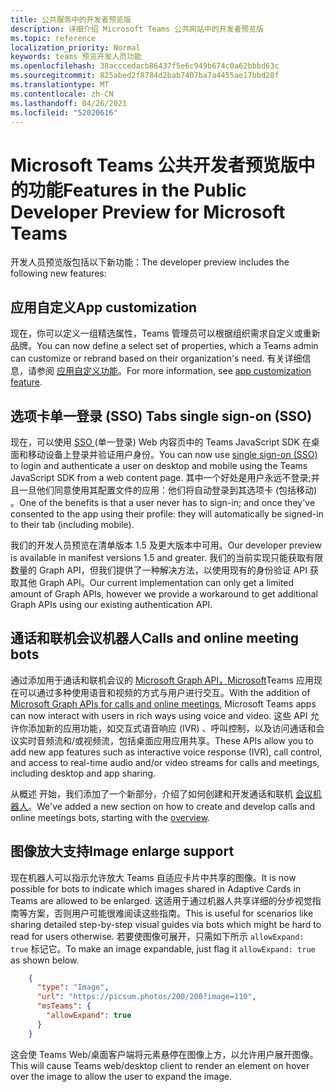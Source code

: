 ```yaml
---
title: 公共服务中的开发者预览版
description: 详细介绍 Microsoft Teams 公共网站中的开发者预览版
ms.topic: reference
localization_priority: Normal
keywords: teams 预览开发人员功能
ms.openlocfilehash: 38acccedacb86437f5e6c949b674c0a62bbbd63c
ms.sourcegitcommit: 825abed2f8784d2bab7407ba7a4455ae17bbd28f
ms.translationtype: MT
ms.contentlocale: zh-CN
ms.lasthandoff: 04/26/2021
ms.locfileid: "52020616"
---
```

# <a name="features-in-the-public-developer-preview-for-microsoft-teams"></a><span data-ttu-id="5578c-104">Microsoft Teams 公共开发者预览版中的功能</span><span class="sxs-lookup"><span data-stu-id="5578c-104">Features in the Public Developer Preview for Microsoft Teams</span></span>

<span data-ttu-id="5578c-105">开发人员预览版包括以下新功能：</span><span class="sxs-lookup"><span data-stu-id="5578c-105">The developer preview includes the following new features:</span></span>

## <a name="app-customization"></a><span data-ttu-id="5578c-106">应用自定义</span><span class="sxs-lookup"><span data-stu-id="5578c-106">App customization</span></span>

<span data-ttu-id="5578c-107">现在，你可以定义一组精选属性，Teams 管理员可以根据组织需求自定义或重新品牌。</span><span class="sxs-lookup"><span data-stu-id="5578c-107">You can now define a select set of properties, which a Teams admin can customize or rebrand based on their organization's need.</span></span> <span data-ttu-id="5578c-108">有关详细信息，请参阅 [应用自定义功能](~/concepts/design/design-teams-app-overview.md)。</span><span class="sxs-lookup"><span data-stu-id="5578c-108">For more information, see [app customization feature](~/concepts/design/design-teams-app-overview.md).</span></span>

## <a name="tabs-single-sign-on-sso"></a><span data-ttu-id="5578c-109">选项卡单一登录 (SSO) </span><span class="sxs-lookup"><span data-stu-id="5578c-109">Tabs single sign-on (SSO)</span></span>

<span data-ttu-id="5578c-110">现在，可以使用 [SSO ](~/tabs/how-to/authentication/auth-aad-sso.md) (单一登录) Web 内容页中的 Teams JavaScript SDK 在桌面和移动设备上登录并验证用户身份。</span><span class="sxs-lookup"><span data-stu-id="5578c-110">You can now use [single sign-on (SSO)](~/tabs/how-to/authentication/auth-aad-sso.md) to login and authenticate a user on desktop and mobile using the Teams JavaScript SDK from a web content page.</span></span> <span data-ttu-id="5578c-111">其中一个好处是用户永远不登录;并且一旦他们同意使用其配置文件的应用：他们将自动登录到其选项卡 (包括移动) 。</span><span class="sxs-lookup"><span data-stu-id="5578c-111">One of the benefits is that a user never has to sign-in; and once they've consented to the app using their profile: they will automatically be signed-in to their tab (including mobile).</span></span>

<span data-ttu-id="5578c-112">我们的开发人员预览在清单版本 1.5 及更大版本中可用。</span><span class="sxs-lookup"><span data-stu-id="5578c-112">Our developer preview is available in manifest versions 1.5 and greater.</span></span> <span data-ttu-id="5578c-113">我们的当前实现只能获取有限数量的 Graph API，但我们提供了一种解决方法，以使用现有的身份验证 API 获取其他 Graph API。</span><span class="sxs-lookup"><span data-stu-id="5578c-113">Our current implementation can only get a limited amount of Graph APIs, however we provide a workaround to get additional Graph APIs using our existing authentication API.</span></span>

## <a name="calls-and-online-meeting-bots"></a><span data-ttu-id="5578c-114">通话和联机会议机器人</span><span class="sxs-lookup"><span data-stu-id="5578c-114">Calls and online meeting bots</span></span>

<span data-ttu-id="5578c-115">通过添加用于通话和联机会议的 [Microsoft Graph API，Microsoft](/graph/api/resources/communications-api-overview?view=graph-rest-beta&preserve-view=true)Teams 应用现在可以通过多种使用语音和视频的方式与用户进行交互。</span><span class="sxs-lookup"><span data-stu-id="5578c-115">With the addition of [Microsoft Graph APIs for calls and online meetings](/graph/api/resources/communications-api-overview?view=graph-rest-beta&preserve-view=true), Microsoft Teams apps can now interact with users in rich ways using voice and video.</span></span> <span data-ttu-id="5578c-116">这些 API 允许你添加新的应用功能，如交互式语音响应 (IVR) 、呼叫控制，以及访问通话和会议实时音频流和/或视频流，包括桌面应用应用共享。</span><span class="sxs-lookup"><span data-stu-id="5578c-116">These APIs allow you to add new app features such as interactive voice response (IVR), call control, and access to real-time audio and/or video streams for calls and meetings, including desktop and app sharing.</span></span>

<span data-ttu-id="5578c-117">从概述 开始，我们添加了一个新部分，介绍了如何创建和开发通话和联机 [会议机器人](~/bots/calls-and-meetings/calls-meetings-bots-overview.md)。</span><span class="sxs-lookup"><span data-stu-id="5578c-117">We've added a new section on how to create and develop calls and online meetings bots, starting with the [overview](~/bots/calls-and-meetings/calls-meetings-bots-overview.md).</span></span>


## <a name="image-enlarge-support"></a><span data-ttu-id="5578c-118">图像放大支持</span><span class="sxs-lookup"><span data-stu-id="5578c-118">Image enlarge support</span></span>

<span data-ttu-id="5578c-119">现在机器人可以指示允许放大 Teams 自适应卡片中共享的图像。</span><span class="sxs-lookup"><span data-stu-id="5578c-119">It is now possible for bots to indicate which images shared in Adaptive Cards in Teams are allowed to be enlarged.</span></span> <span data-ttu-id="5578c-120">这适用于通过机器人共享详细的分步视觉指南等方案，否则用户可能很难阅读这些指南。</span><span class="sxs-lookup"><span data-stu-id="5578c-120">This is useful for scenarios like sharing detailed step-by-step visual guides via bots which might be hard to read for users otherwise.</span></span> <span data-ttu-id="5578c-121">若要使图像可展开，只需如下所示 `allowExpand: true` 标记它。</span><span class="sxs-lookup"><span data-stu-id="5578c-121">To make an image expandable, just flag it `allowExpand: true` as shown below.</span></span>

```json
    {
      "type": "Image",
      "url": "https://picsum.photos/200/200?image=110",
      "msTeams": {
        "allowExpand": true
      }
    }
```
<span data-ttu-id="5578c-122">这会使 Teams Web/桌面客户端将元素悬停在图像上方，以允许用户展开图像。</span><span class="sxs-lookup"><span data-stu-id="5578c-122">This will cause Teams web/desktop client to render an element on hover over the image to allow the user to expand the image.</span></span>

